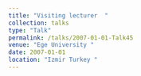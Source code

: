 ```yaml
---
title: "Visiting lecturer  "
collection: talks
type: "Talk"
permalink: /talks/2007-01-01-Talk45
venue: "Ege University "
date: 2007-01-01
location: "Izmir Turkey "
---
```

